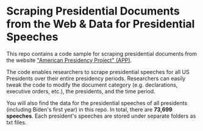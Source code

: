 # Scraping Presidential Documents from the Web & Data for Presidential Speeches 

This repo contains a code sample for scraping presidential documents from the website ["American Presidency Project" (APP)](https://www.presidency.ucsb.edu/). 

The code enables researchers to scrape presidential speeches for all US Presidents over their entire presidency periods. Researchers can easily tweak the code to modify the document category (e.g. declarations, executive orders, etc.), the presidents, and the time period.

You will also find the data for the presidential speeches of all presidents (including Biden's first year) in this repo. In total, there are **73,699 speeches**. Each president's speeches are stored under separate folders as txt files.


